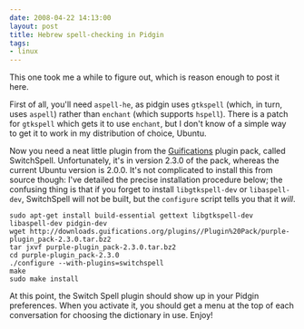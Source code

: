 ```yaml
---
date: 2008-04-22 14:13:00
layout: post
title: Hebrew spell-checking in Pidgin
tags:
- linux
---
```


This one took me a while to figure out, which is reason enough to post it here.

First of all, you'll need `aspell-he`, as pidgin uses `gtkspell` (which, in
turn, uses `aspell`) rather than `enchant` (which supports `hspell`). There is
a patch for `gtkspell` which gets it to use `enchant`, but I don't know of a
simple way to get it to work in my distribution of choice, Ubuntu.

Now you need a neat little plugin from the
[Guifications](http://plugins.guifications.org/) plugin pack, called
SwitchSpell. Unfortunately, it's in version 2.3.0 of the pack, whereas the
current Ubuntu version is 2.0.0. It's not complicated to install this from
source though: I've detailed the precise installation procedure below; the
confusing thing is that if you forget to install `libgtkspell-dev` or
`libaspell-dev`, SwitchSpell will not be built, but the `configure` script
tells you that it _will_.

```
sudo apt-get install build-essential gettext libgtkspell-dev libaspell-dev pidgin-dev
wget http://downloads.guifications.org/plugins//Plugin%20Pack/purple-plugin_pack-2.3.0.tar.bz2
tar jxvf purple-plugin_pack-2.3.0.tar.bz2
cd purple-plugin_pack-2.3.0
./configure --with-plugins=switchspell
make
sudo make install
```

At this point, the Switch Spell plugin should show up in your Pidgin
preferences. When you activate it, you should get a menu at the top of each
conversation for choosing the dictionary in use. Enjoy!
